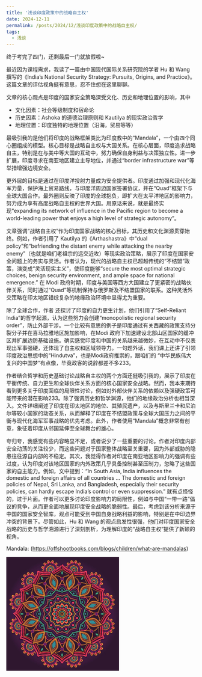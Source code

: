 ```yaml
---
title: '浅谈印度政策中的战略自主权'
date: 2024-12-11
permalink: /posts/2024/12/浅谈印度政策中的战略自主权/
tags:
  - 浅谈
---
```


终于考完了四门，还剩最后一门就放假啦~

最近因为课程需求，我读了一篇由中国现代国际关系研究院的学者 Hu 和 Wang 撰写的《India’s National Security Strategy: Pursuits, Origins, and Practice》。这篇文章的评估视角挺有意思，忍不住想在这里聊聊。

文章的核心观点是印度的国家安全策略深受文化、历史和地理位置的影响，其中

- 文化因素：社会等级制度和宿命论
- 历史因素：Ashoka 的道德治理原则和 Kautilya 的现实政治哲学
- 地理位置：印度独特的地理位置（沿海，贸易等等）

最吸引我的是他们将印度的战略框架类比为印度教中的“Mandala”，一个由四个同心圈组成的模型。核心目标是战略自主权与大国关系。在核心层面，印度追求战略自主，特别是在与美中等大国的互动中，努力确保自身利益与决策独立性。进一步扩展，印度寻求在南亚地区建立主导地位，并通过“border infrastructure war”等举措增强边境安全。

更外层的目标是通过在印度洋投射力量成为安全提供者。印度通过加强和现代化海军力量，保护海上贸易路线，与印度洋周边国家签署协议，并在“Quad”框架下与全球大国合作。最外圈则反映了印度的全球抱负，即扩大在太平洋地区的影响力，努力成为享有高度战略自主权的世界大国。用原话来说，就是最终实现“expanding its network of influence in the Pacific region to become a world-leading power that enjoys a high level of strategic autonomy”。

文章强调“战略自主权”作为印度国家战略的核心目标，其历史和文化渊源贯穿始终。例如，作者引用了 Kautilya 的《Arthashastra》中“dual policy”和“befriending the distant enemy while attacking the nearby enemy”（也就是咱们老祖宗的远交近攻）等现实政治策略，展示了印度在国家安全问题上的务实与灵活。作者认为，现代的战略自主权已超越传统的“不结盟”政策，演变成“灵活现实主义”，使印度能够“secure the most optimal strategic choices, benign security environment, and ample space for national emergence.” 在 Modi 政府时期，印度与美国等西方大国建立了更紧密的战略伙伴关系，同时通过“Quad”等机制保持与俄罗斯及不结盟国家的联系。这种灵活外交策略在印太地区错综复杂的地缘政治环境中显得尤为重要。

除了全球合作，作者 还探讨了印度的自力更生计划，他们引用了“Self-Reliant India”的哲学起源，认为这些努力会创建“monopolistic regional security order”，防止外部干涉。一个比较有意思的例子是印度通过有关西藏的政策支持分裂分子并在喜马拉雅地区施加影响，在Modi 政府下加速建设北部山区国家的缓冲区并扩展边防基础设施。确实感觉印度和中国的关系越来越微妙，在互动中不仅表现出军事强硬，还体现了自主权和区域领导力。一句题外话，我们课上还讲了引领印度政治思想中的“Hindutva”，也是Modi政府推崇的，跟咱们的 “中华民族伟大复兴的中国梦”有点像，毕竟政客的说辞都差不多233。

作者结合哲学和历史基础讨论战略自主权的两个方面还挺吸引我的，展示了印度在平衡传统、自力更生和全球伙伴关系方面的核心国家安全战略。然而，我本来期待看到更多关于印度面临的局限性讨论，例如对外部伙伴关系的依赖以及强硬政策可能带来的潜在影响233。除了强调历史和哲学渊源，他们的地缘政治分析也相当深入。文件详细阐述了印度在印太地区的地位、其殖民遗产，以及与斯里兰卡和尼泊尔等较小国家的动态关系，从而解释了印度在不结盟政策与全球大国压力之间的平衡与现代化海军军事战略的优先考虑。此外，作者使用“Mandala”概念非常有创意，象征着印度从邻国延伸至全球舞台的雄心。

夸归夸，我感觉有些内容略显不足，或者说少了一些重要的讨论。作者对印度内部安全动荡的关注较少，而这些问题对于国家整体战略至关重要，因为外部威胁的隐患往往源自内部的不稳定。其次，我觉得作者对印度在南亚地区影响力的强调有些过度，认为印度对该地区国家的内外政策几乎具备控制甚至压制力，忽略了这些国家的自主能力。例如，文中提到：“In South Asia, India influences the domestic and foreign affairs of all countries … The domestic and foreign policies of Nepal, Sri Lanka, and Bangladesh, especially their security policies, can hardly escape India’s control or even suppression.” 就有点怪怪的，过于片面。作者可以更多讨论印度影响力的局限性，例如与中国“一带一路”倡议的竞争，从而更全面地展现印度安全战略的脆弱性。最后，考虑到该分析来源于中国的国家安全智库，观点可能受到中国自身战略利益的影响，特别是在中印边界冲突的背景下。尽管如此，Hu 和 Wang 的观点启发性很强，他们对印度国家安全战略的历史与哲学溯源进行了深刻剖析，为理解印度的“战略自主权”提供了新颖的视角。

Mandala: (https://offshootbooks.com/blogs/children/what-are-mandalas)

<img src="/images/mandala_img.jpg" alt="mandala" width = 300> 

